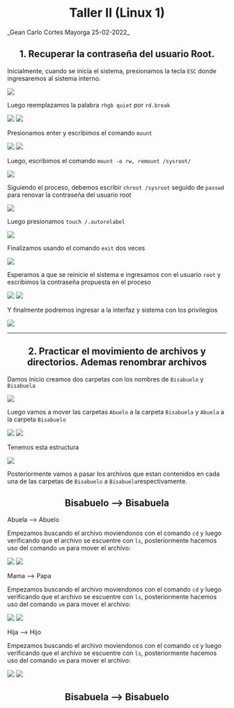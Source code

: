<h1 align="center">Taller II (Linux 1)</h1>
_Gean Carlo Cortes Mayorga 25-02-2022_

<h2 align="center"> 1. Recuperar la contraseña del usuario Root.</h2>

Inicialmente, cuando se inicia el sistema, presionamos la tecla `ESC` donde ingresaremos al sistema interno.

<img src="./img/punto1/1.png"/>

Luego reemplazamos la palabra `rhgb quiet` por `rd.break`

<img src="./img/punto1/2.png"/>
<img src="./img/punto1/3.png"/>

Presionamos enter y escribimos el comando `mount`

<img src="./img/punto1/4.png"/>
<img src="./img/punto1/5.png"/>

Luego, escribimos el comando `mount -o rw, remount /sysroot/`

<img src="./img/punto1/6.png"/>

Siguiendo el proceso, debemos escribir `chroot /sysroot` seguido de `passwd` para renovar la contraseña del usuario root

<img src="./img/punto1/7.png"/>

Luego presionamos `touch /.autorelabel`

<img src="./img/punto1/8.png"/>

Finalizamos usando el comando `exit` dos veces

<img src="./img/punto1/9.png"/>

Esperamos a que se reinicie el sistema e ingresamos con el usuario `root` y escribimos la contraseña propuesta en el proceso

<img src="./img/punto1/10.png"/>
<img src="./img/punto1/11.png"/>

Y finalmente podremos ingresar a la interfaz y sistema con los privilegios

<img src="./img/punto1/12.png"/>

---------------------------------------------------------------------------------------------------------------------------------------------------------------------------------------

<h2 align="center">2. Practicar el movimiento de archivos y directorios. Ademas renombrar archivos</h2>

Damos inicio creamos dos carpetas con los nombres de `Bisabuelo` y `Bisabuela`

<img src="./img/punto2/1.png"/>

Luego vamos a mover las carpetas `Abuelo`  a la carpeta `Bisabuela` y `Abuela` a la carpeta `Bisabuelo` 

<img src="./img/punto2/2.png"/>
<img src="./img/punto2/3.png"/>

Tenemos esta estructura

<img src="./img/punto2/tree1.png"/>

Posteriormente vamos a pasar los archivos que estan contenidos en cada una de las carpetas de `Bisabuelo` a `Bisabuela`respectivamente.

<h2 align="center"> Bisabuelo --> Bisabuela </h2>

Abuela --> Abuelo

Empezamos buscando el archivo moviendonos con el comando `cd` y luego verificando que el archivo se escuentre con `ls`, posteriormente hacemos uso del comando `vm` para mover el archivo: 

<img src="./img/punto2/4.png"/>
<img src="./img/punto2/5.png"/>

Mama --> Papa

Empezamos buscando el archivo moviendonos con el comando `cd` y luego verificando que el archivo se escuentre con `ls`, posteriormente hacemos uso del comando `vm` para mover el archivo: 

<img src="./img/punto2/6.png"/>
<img src="./img/punto2/7.png"/>

Hija --> Hijo

Empezamos buscando el archivo moviendonos con el comando `cd` y luego verificando que el archivo se escuentre con `ls`, posteriormente hacemos uso del comando `vm` para mover el archivo: 

<img src="./img/punto2/8.png"/>
<img src="./img/punto2/9.png"/>

<h2 align="center"> Bisabuela --> Bisabuelo </h2>
